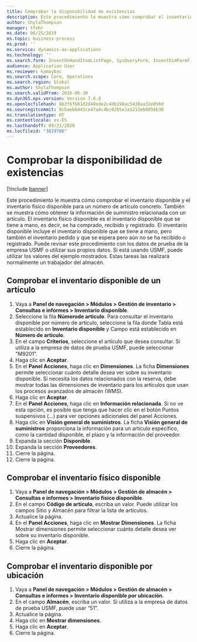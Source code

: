 ```yaml
---
title: Comprobar la disponibilidad de existencias
description: Este procedimiento le muestra cómo comprobar el inventario disponible y el inventario físico disponible para un número de artículo concreto.
author: ShylaThompson
manager: tfehr
ms.date: 06/25/2019
ms.topic: business-process
ms.prod: ''
ms.service: dynamics-ax-applications
ms.technology: ''
ms.search.form: InventOnHandItemListPage, SysQueryForm, InventDimParmFixed, InventSupply, DefaultDashboard, WHSInventPhysicalOnhand, WHSOnHand, InventOnhandItem
audience: Application User
ms.reviewer: kamaybac
ms.search.scope: Core, Operations
ms.search.region: Global
ms.author: ShylaThompson
ms.search.validFrom: 2016-06-30
ms.dyn365.ops.version: Version 7.0.0
ms.openlocfilehash: 8b3f6f601d2d48ede2c4db198ac5438aa32e056d
ms.sourcegitcommit: 8cbaeb6443ce47a4c4bc02b5e1a1212eb0056b38
ms.translationtype: HT
ms.contentlocale: es-ES
ms.lasthandoff: 09/22/2020
ms.locfileid: "3829786"
---
```

# <a name="check-the-availability-of-stock"></a>Comprobar la disponibilidad de existencias

[!include [banner](../../includes/banner.md)]

Este procedimiento le muestra cómo comprobar el inventario disponible y el inventario físico disponible para un número de artículo concreto. También se muestra cómo obtener la información de suministro relacionada con un artículo. El inventario físico disponible es el inventario disponible que se tiene a mano, es decir, se ha comprado, recibido y registrado. El inventario disponible incluye el inventario disponible que se tiene a mano, pero también el inventario pedido y que se espera pero aún no se ha recibido o registrado. Puede revisar este procedimiento con los datos de prueba de la empresa USMF o utilizar sus propios datos. Si está usando USMF, puede utilizar los valores del ejemplo mostrados. Estas tareas las realizará normalmente un trabajador del almacén.


## <a name="check-on-hand-inventory-for-an-item"></a>Comprobar el inventario disponible de un artículo
1. Vaya a **Panel de navegación > Módulos > Gestión de inventario > Consultas e informes > Inventario disponible**.
2. Seleccione la fila **Númerode artículo**. Para consultar el inventario disponible por número de artículo, seleccione la fila donde Tabla está establecido en **Inventario disponible** y Campo está establecido en **Número de artículo**.
3. En el campo **Criterios**, seleccione el artículo que desea consultar. Si utiliza a la empresa de datos de prueba USMF, puede seleccionar "M9201".  
4. Haga clic en **Aceptar**.
5. En el **Panel Acciones**, haga clic en **Dimensiones**. La ficha **Dimensiones** permite seleccionar cuánto detalle desea ver sobre su inventario disponible. Si necesita los datos relacionados con la reserva, debe mostrar todas las dimensiones de inventario para los artículos que usan los procesos avanzados de almacén (WMS).
6. Haga clic en **Aceptar**.
7. En el **Panel Acciones**, haga clic en **Información relacionada**. Si no ve esta opción, es posible que tenga que hacer clic en el botón Puntos suspensivos (…) para ver opciones adicionales del panel Acciones.
8. Haga clic en **Visión general de suministros**. La ficha **Visión general de suministros** proporciona la información para un artículo específico, como la cantidad disponible, el plazo y la información del proveedor.  
9. Expanda la sección **Disponible**.
10. Expanda la sección **Proveedores**.
11. Cierre la página.
12. Cierre la página.

## <a name="check-physical-on-hand-inventory"></a>Comprobar el inventario físico disponible
1. Vaya a **Panel de navegación > Módulos > Gestión de almacén > Consultas e informes > Inventario físico disponible**.
2. En el campo **Código de artículo**, escriba un valor. Puede utilizar los campos Sitio y Almacén para filtrar la lista de artículos. 
3. Actualice la página.
4. En el **Panel Acciones**, haga clic en **Mostrar Dimensiones**. La ficha Mostrar dimensiones permite seleccionar cuánto detalle desea ver sobre su inventario disponible.
5. Haga clic en **Aceptar**.
6. Cierre la página.

## <a name="check-on-hand-inventory-by-location"></a>Comprobar el inventario disponible por ubicación
1. Vaya a **Panel de navegación > Módulos > Gestión de almacén > Consultas e informes > Inventario disponible por ubicación**.
2. En el campo **Almacén**, escriba un valor. Si utiliza a la empresa de datos de prueba USMF, puede usar “51".  
3. Actualice la página.
4. Haga clic en **Mostrar dimensiones**.
5. Haga clic en **Aceptar**.
6. Cierre la página.

